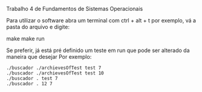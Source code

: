 Trabalho 4 de Fundamentos de Sistemas Operacionais

Para utilizar o software abra um terminal com ctrl + alt + t  por exemplo,
vá a pasta do arquivo e digite:

make
make run

Se preferir, já está pré definido um teste em run que pode ser alterado da maneira que desejar
Por exemplo:

    ./buscador ./archievesOfTest test 7
    ./buscador ./archievesOfTest test 10
    ./buscador . test 7
    ./buscador . 12 7


